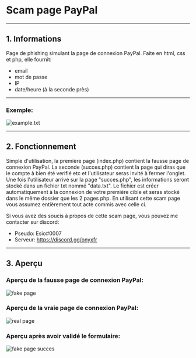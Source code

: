 # Scam page PayPal
----
## 1. Informations

Page de phishing simulant la page de connexion PayPal. 
Faite en html, css et php, elle fournit:
  - email
  - mot de  passe
  - IP
  - date/heure (à la seconde près)

----

### Exemple:
![example.txt](https://media.discordapp.net/attachments/633782210238873612/872500562648776714/unknown.png)

----
## 2. Fonctionnement
Simple d'utilisation, la première page (index.php) contient la fausse page de connexion PayPal.
La seconde (succes.php) contient la page qui diras que le compte à bien été verifié etc et l'utilisateur seras invité à fermer l'onglet.
Une fois l'utilisateur arrivé sur la page "succes.php", les informations seront stocké dans un fichier txt nommé "data.txt".
Le fichier est créer automatiquement à la connexion de votre première cible et seras stocké dans le même dossier que les 2 pages php.
En utilisant cette scam page vous assumez entièrement tout acte commis avec celle ci.

Si vous avez des soucis à propos de cette scam page, vous pouvez me contacter sur discord:
- Pseudo: Esio#0007
- Serveur: https://discord.gg/onyxfr

----
## 3. Aperçu
### Aperçu de la fausse page de connexion PayPal:
![fake page](https://media.discordapp.net/attachments/633782210238873612/872501183011512381/unknown.png?width=1246&height=629)
### Aperçu de la vraie page de connexion PayPal:
![real page](https://media.discordapp.net/attachments/787681098154115103/872502539818500126/unknown.png?width=1246&height=629)
### Aperçu après avoir validé le formulaire:
![fake page succes](https://media.discordapp.net/attachments/787681098154115103/872510962916270090/unknown.png?width=1241&height=630)
